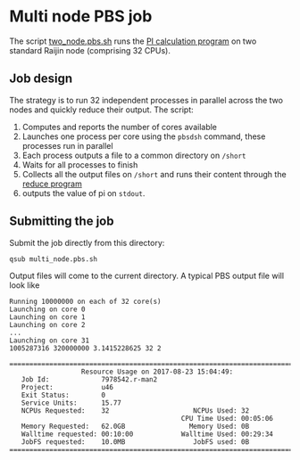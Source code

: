 # Multi node PBS job

The script [two_node.pbs.sh](./two_node.pbs.sh) runs the [PI calculation program](../compute_pi/compute.py) on two 
standard Raijin node (comprising 32 CPUs).

## Job design

The strategy is to run 32 independent processes in parallel across the two nodes and quickly reduce their output. The script:

1. Computes and reports the number of cores available
1. Launches one process per core using the ``pbsdsh`` command, these processes run in parallel
1. Each process outputs a file to a common directory on ``/short``
1. Waits for all processes to finish
1. Collects all the output files on ``/short`` and runs their content through the [reduce program](../compute_pi/reduce.py)
1. outputs the value of pi on ``stdout``.

## Submitting the job

Submit the job directly from this directory:

```
qsub multi_node.pbs.sh
```

Output files will come to the current directory. A typical PBS output file will look like 

```
Running 10000000 on each of 32 core(s)
Launching on core 0
Launching on core 1
Launching on core 2
...
Launching on core 31
1005287316 320000000 3.1415228625 32 2

======================================================================================
                  Resource Usage on 2017-08-23 15:04:49:
   Job Id:             7978542.r-man2
   Project:            u46
   Exit Status:        0
   Service Units:      15.77
   NCPUs Requested:    32                     NCPUs Used: 32
                                           CPU Time Used: 00:05:06
   Memory Requested:   62.0GB                Memory Used: 0B
   Walltime requested: 00:10:00            Walltime Used: 00:29:34
   JobFS requested:    10.0MB                 JobFS used: 0B
======================================================================================
```
